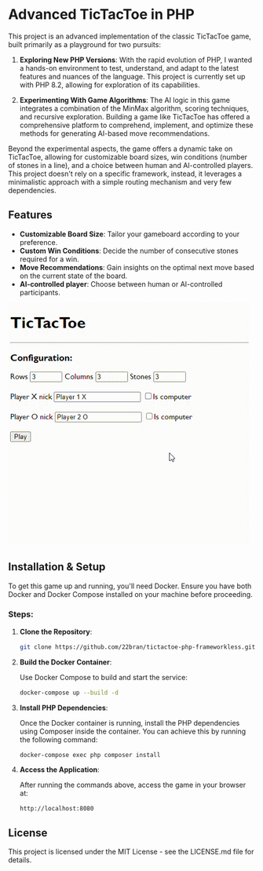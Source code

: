 # Advanced TicTacToe in PHP

This project is an advanced implementation of the classic TicTacToe game, built primarily as a playground for two pursuits:

1. **Exploring New PHP Versions**: With the rapid evolution of PHP, I wanted a hands-on environment to test, understand, and adapt to the latest features and nuances of the language. This project is currently set up with PHP 8.2, allowing for exploration of its capabilities.

2. **Experimenting With Game Algorithms**: The AI logic in this game integrates a combination of the MinMax algorithm, scoring techniques, and recursive exploration. Building a game like TicTacToe has offered a comprehensive platform to comprehend, implement, and optimize these methods for generating AI-based move recommendations.

Beyond the experimental aspects, the game offers a dynamic take on TicTacToe, allowing for customizable board sizes, win conditions (number of stones in a line), and a choice between human and AI-controlled players. This project doesn't rely on a specific framework, instead, it leverages a minimalistic approach with a simple routing mechanism and very few dependencies.

## Features

- **Customizable Board Size**: Tailor your gameboard according to your preference.
- **Custom Win Conditions**: Decide the number of consecutive stones required for a win.
- **Move Recommendations**: Gain insights on the optimal next move based on the current state of the board.
- **AI-controlled player**: Choose between human or AI-controlled participants.

![](preview.gif)

## Installation & Setup
To get this game up and running, you'll need Docker. Ensure you have both Docker and Docker Compose installed on your machine before proceeding.

### Steps:

1. **Clone the Repository**:

    ```bash
    git clone https://github.com/22bran/tictactoe-php-frameworkless.git && cd tictactoe-php-frameworkless
    ```
2. **Build the Docker Container**:

    Use Docker Compose to build and start the service:

    ```bash
    docker-compose up --build -d
    ```

3. **Install PHP Dependencies**:

    Once the Docker container is running, install the PHP dependencies using Composer inside the container. You can achieve this by running the following command:

    ```bash
    docker-compose exec php composer install
    ```

4. **Access the Application**:

    After running the commands above, access the game in your browser at:

    ```
    http://localhost:8080
    ```

## License
This project is licensed under the MIT License - see the LICENSE.md file for details.